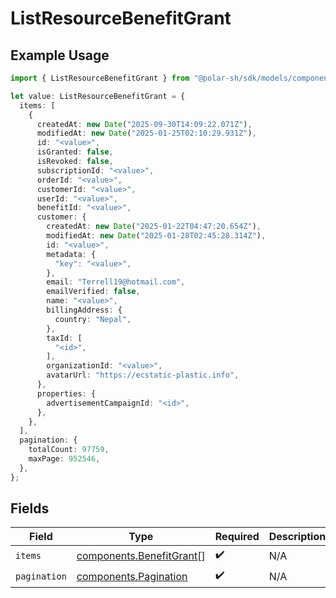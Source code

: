 # ListResourceBenefitGrant

## Example Usage

```typescript
import { ListResourceBenefitGrant } from "@polar-sh/sdk/models/components/listresourcebenefitgrant.js";

let value: ListResourceBenefitGrant = {
  items: [
    {
      createdAt: new Date("2025-09-30T14:09:22.071Z"),
      modifiedAt: new Date("2025-01-25T02:10:29.931Z"),
      id: "<value>",
      isGranted: false,
      isRevoked: false,
      subscriptionId: "<value>",
      orderId: "<value>",
      customerId: "<value>",
      userId: "<value>",
      benefitId: "<value>",
      customer: {
        createdAt: new Date("2025-01-22T04:47:20.654Z"),
        modifiedAt: new Date("2025-01-28T02:45:28.314Z"),
        id: "<value>",
        metadata: {
          "key": "<value>",
        },
        email: "Terrell19@hotmail.com",
        emailVerified: false,
        name: "<value>",
        billingAddress: {
          country: "Nepal",
        },
        taxId: [
          "<id>",
        ],
        organizationId: "<value>",
        avatarUrl: "https://ecstatic-plastic.info",
      },
      properties: {
        advertisementCampaignId: "<id>",
      },
    },
  ],
  pagination: {
    totalCount: 97759,
    maxPage: 952546,
  },
};
```

## Fields

| Field                                                                | Type                                                                 | Required                                                             | Description                                                          |
| -------------------------------------------------------------------- | -------------------------------------------------------------------- | -------------------------------------------------------------------- | -------------------------------------------------------------------- |
| `items`                                                              | [components.BenefitGrant](../../models/components/benefitgrant.md)[] | :heavy_check_mark:                                                   | N/A                                                                  |
| `pagination`                                                         | [components.Pagination](../../models/components/pagination.md)       | :heavy_check_mark:                                                   | N/A                                                                  |